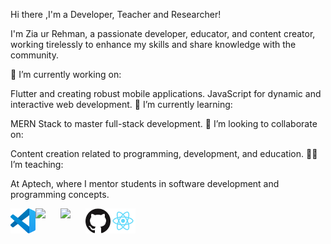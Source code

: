 Hi there ,I'm a Developer, Teacher and Researcher!

I'm Zia ur Rehman, a passionate developer, educator, and content creator, working tirelessly to enhance my skills and share knowledge with the community. 

🔭 I’m currently working on:

Flutter and creating robust mobile applications.
JavaScript for dynamic and interactive web development.
🌱 I’m currently learning:

MERN Stack to master full-stack development.
👯 I’m looking to collaborate on:

Content creation related to programming, development, and education.
👨‍🏫 I’m teaching:

At Aptech, where I mentor students in software development and programming concepts.

<div style="display: flex;flex-wrap: wrap;">
    <img width="40px" src="https://raw.githubusercontent.com/github/explore/80688e429a7d4ef2fca1e82350fe8e3517d3494d/topics/visual-studio-code/visual-studio-code.png"/>
<img width="40px" src="https://camo.githubusercontent.com/471df29b16405e1ac02f2ea547a8e824b57a4ac5546884c61b44ca70c44a67a2/68747470733a2f2f656e637279707465642d74626e302e677374617469632e636f6d2f696d616765733f713d74626e3a414e6439476351706465446f2d6c54506749756e31625579794278736a6743677674494b4f482d426f724c535a2d5a47694e626f485f66364f68625f2d376d49613050574f685a47354d4926757371703d434155"/>
<img width="40px" src="https://camo.githubusercontent.com/ae4debf8f63aa4ed4f3e15c526a1922250fc27014858772c6ebc26e09e0630dd/68747470733a2f2f7974332e67677068742e636f6d2f7974632f414b65644f4c51563741532d75536d674437526c3751736d68617a476a6e325851474e496b71595569736c6862513d733930302d632d6b2d63307830306666666666662d6e6f2d726a"/>
<img width="40px" src="https://raw.githubusercontent.com/github/explore/78df643247d429f6cc873026c0622819ad797942/topics/github/github.png"/>
<img width="40px" src="https://raw.githubusercontent.com/github/explore/80688e429a7d4ef2fca1e82350fe8e3517d3494d/topics/react/react.png"/>
  </div>

